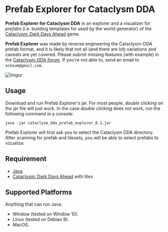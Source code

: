 # Prefab Explorer for Cataclysm DDA

**Prefab Explorer for Cataclysm DDA** in an explorer and a visualizer for *prefabs* (i.e. building templates for used by the world generator) of the [Cataclysm: Dark Days Ahead](https://github.com/CleverRaven/Cataclysm-DDA) game.

**Prefab Explorer** was made by reverse engineering the Cataclysm-DDA prefab format, and it is likely that not all (and there are lot) variations and caveats are yet covered. Please submit missing features (with example) in the [Cataclysm-DDA forum](). If you're not able to, send an email to `achoum@gmail.com`.

![Imgur](https://i.imgur.com/rdXzFXX.png)

## Usage

Download and run Prefab Explorer's jar. For most people, *double clicking* on the jar file will just work. In the case *double clicking* does not work, run the following command in a console:

~~~~
java -jar cataclysm_dda_prefab_explorer_0.1.jar
~~~~

Prefab Explorer will first ask you to select the Cataclysm DDA directory. After scanning for prefab and tilesets, you will be able to select prefabs to vizualize.

## Requirement
- [Java](https://java.com/en/download/)
- [Cataclysm: Dark Days Ahead](https://github.com/CleverRaven/Cataclysm-DDA) with tiles

## Supported Platforms
Anything that can run Java.

- Window (tested on Window 10).
- Linux (tested on Debian 9).
- MacOS.
